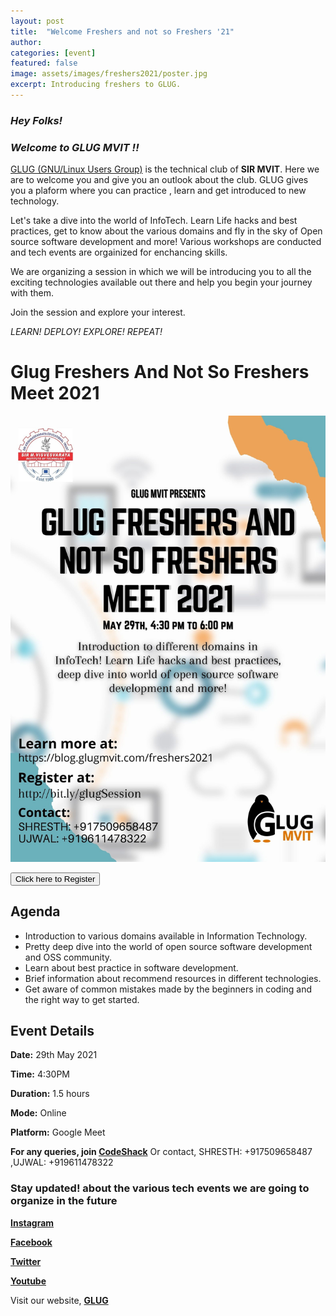 ```yaml
---
layout: post
title:  "Welcome Freshers and not so Freshers '21"
author: 
categories: [event]
featured: false
image: assets/images/freshers2021/poster.jpg
excerpt: Introducing freshers to GLUG.
---
```


### _**Hey Folks!**_

### _*Welcome to GLUG MVIT !!*_

[GLUG (GNU/Linux Users Group)](https://blog.glugmvit.com/about) is the technical club of **SIR MVIT**. Here we are to welcome you and give you an outlook about the club. GLUG gives you a plaform where you can practice , learn and get introduced to new technology. 

Let's take a dive into the world of InfoTech. Learn Life hacks and best practices, get to know about the various domains and fly in the sky of Open source software development  and more! Various workshops are conducted and tech events are orgainized for enchancing skills. 

We are organizing a session in which we will be introducing you to all the exciting technologies available out there and help you begin your journey with them.

Join the session and explore your interest.

*LEARN! DEPLOY! EXPLORE! REPEAT!*


# Glug Freshers And Not So Freshers Meet 2021


![](/assets/images/freshers2021/poster.jpg)


<button type="button" class="btn btn-success" onclick="window.location.href = 'http://bit.ly/glugSession';" style="cursor:pointer;">Click here to Register</button>

## Agenda

- Introduction to various domains available in Information Technology. 
- Pretty deep dive into the world of open source software development and OSS community. 
- Learn about best practice in software development. 
- Brief information about recommend resources in different technologies.
- Get aware of common mistakes made by the beginners in coding and the right way to get started.

## Event Details

**Date:** 29th May 2021

**Time:** 4:30PM

**Duration:** 1.5 hours

**Mode:** Online

**Platform:** Google Meet

**For any queries, join [CodeShack](https://t.me/codeshack)** 
Or contact, SHRESTH: +917509658487 ,UJWAL: +919611478322

### Stay updated! about the various tech events we are going to organize in the future
**[Instagram](https://www.instagram.com/glugmvit)** 

**[Facebook](https://www.facebook.com/glugmvit/)** 

**[Twitter](https://twitter.com/glugmvit)** 

**[Youtube](https://www.youtube.com/channel/UCrw2YB0yLD9s7mUofdw_7uA)** 

Visit our website, **[GLUG](https://blog.glugmvit.com/about)**
